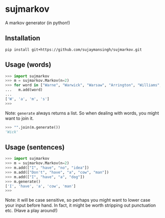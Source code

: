 # sujmarkov

A markov generator (in python!)


## Installation

```pip install git+https://github.com/sujaymansingh/sujmarkov.git```


## Usage (words)

```python
>>> import sujmarkov
>>> m = sujmarkov.Markov(n=2)
>>> for word in ["Warne", "Warwick", "Warsaw", "Arrington", "Williams", "Willis"]:
...   m.add(word)
...
['W', 'a', 'm', 's']
>>>
```

Note: `generate` always returns a list. So when dealing with words, you might want to join it.
```python
>>> "".join(m.generate())
'Wick'
```


## Usage (sentences)

```python
>>> import sujmarkov
>>> m = sujmarkov.Markov(n=2)
>>> m.add(["I", "have", "no", "idea"])
>>> m.add(["Don't", "have", "a", "cow", "man"])
>>> m.add(["I", "have", "a", "dog"])
>>> m.generate()
['I', 'have', 'a', 'cow', 'man']
>>>
```

Note: it will be case sensitive, so perhaps you might want to lower case your input before hand.
In fact, it might be worth stripping out punctuation etc. (Have a play around!)
